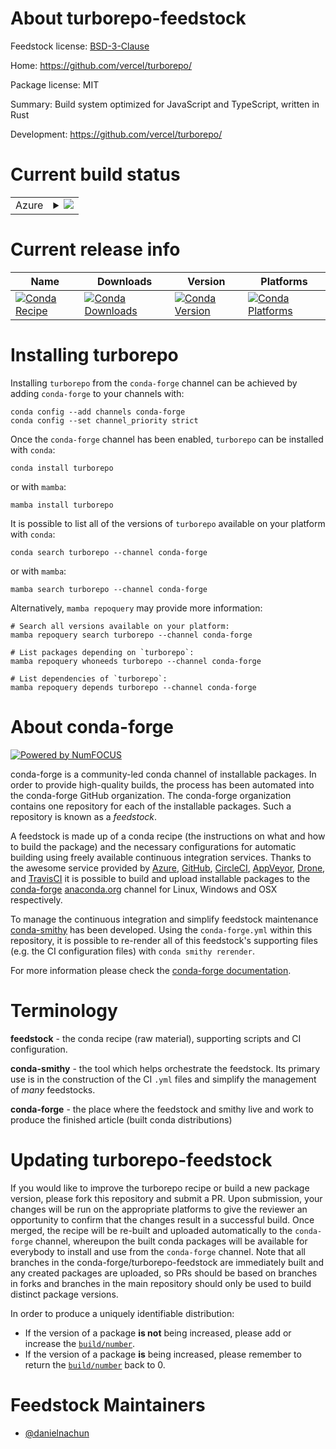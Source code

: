 About turborepo-feedstock
=========================

Feedstock license: [BSD-3-Clause](https://github.com/conda-forge/turborepo-feedstock/blob/main/LICENSE.txt)

Home: https://github.com/vercel/turborepo/

Package license: MIT

Summary: Build system optimized for JavaScript and TypeScript, written in Rust

Development: https://github.com/vercel/turborepo/

Current build status
====================


<table>
    
  <tr>
    <td>Azure</td>
    <td>
      <details>
        <summary>
          <a href="https://dev.azure.com/conda-forge/feedstock-builds/_build/latest?definitionId=24087&branchName=main">
            <img src="https://dev.azure.com/conda-forge/feedstock-builds/_apis/build/status/turborepo-feedstock?branchName=main">
          </a>
        </summary>
        <table>
          <thead><tr><th>Variant</th><th>Status</th></tr></thead>
          <tbody><tr>
              <td>linux_64</td>
              <td>
                <a href="https://dev.azure.com/conda-forge/feedstock-builds/_build/latest?definitionId=24087&branchName=main">
                  <img src="https://dev.azure.com/conda-forge/feedstock-builds/_apis/build/status/turborepo-feedstock?branchName=main&jobName=linux&configuration=linux%20linux_64_" alt="variant">
                </a>
              </td>
            </tr><tr>
              <td>linux_aarch64</td>
              <td>
                <a href="https://dev.azure.com/conda-forge/feedstock-builds/_build/latest?definitionId=24087&branchName=main">
                  <img src="https://dev.azure.com/conda-forge/feedstock-builds/_apis/build/status/turborepo-feedstock?branchName=main&jobName=linux&configuration=linux%20linux_aarch64_" alt="variant">
                </a>
              </td>
            </tr><tr>
              <td>linux_ppc64le</td>
              <td>
                <a href="https://dev.azure.com/conda-forge/feedstock-builds/_build/latest?definitionId=24087&branchName=main">
                  <img src="https://dev.azure.com/conda-forge/feedstock-builds/_apis/build/status/turborepo-feedstock?branchName=main&jobName=linux&configuration=linux%20linux_ppc64le_" alt="variant">
                </a>
              </td>
            </tr><tr>
              <td>osx_64</td>
              <td>
                <a href="https://dev.azure.com/conda-forge/feedstock-builds/_build/latest?definitionId=24087&branchName=main">
                  <img src="https://dev.azure.com/conda-forge/feedstock-builds/_apis/build/status/turborepo-feedstock?branchName=main&jobName=osx&configuration=osx%20osx_64_" alt="variant">
                </a>
              </td>
            </tr><tr>
              <td>osx_arm64</td>
              <td>
                <a href="https://dev.azure.com/conda-forge/feedstock-builds/_build/latest?definitionId=24087&branchName=main">
                  <img src="https://dev.azure.com/conda-forge/feedstock-builds/_apis/build/status/turborepo-feedstock?branchName=main&jobName=osx&configuration=osx%20osx_arm64_" alt="variant">
                </a>
              </td>
            </tr>
          </tbody>
        </table>
      </details>
    </td>
  </tr>
</table>

Current release info
====================

| Name | Downloads | Version | Platforms |
| --- | --- | --- | --- |
| [![Conda Recipe](https://img.shields.io/badge/recipe-turborepo-green.svg)](https://anaconda.org/conda-forge/turborepo) | [![Conda Downloads](https://img.shields.io/conda/dn/conda-forge/turborepo.svg)](https://anaconda.org/conda-forge/turborepo) | [![Conda Version](https://img.shields.io/conda/vn/conda-forge/turborepo.svg)](https://anaconda.org/conda-forge/turborepo) | [![Conda Platforms](https://img.shields.io/conda/pn/conda-forge/turborepo.svg)](https://anaconda.org/conda-forge/turborepo) |

Installing turborepo
====================

Installing `turborepo` from the `conda-forge` channel can be achieved by adding `conda-forge` to your channels with:

```
conda config --add channels conda-forge
conda config --set channel_priority strict
```

Once the `conda-forge` channel has been enabled, `turborepo` can be installed with `conda`:

```
conda install turborepo
```

or with `mamba`:

```
mamba install turborepo
```

It is possible to list all of the versions of `turborepo` available on your platform with `conda`:

```
conda search turborepo --channel conda-forge
```

or with `mamba`:

```
mamba search turborepo --channel conda-forge
```

Alternatively, `mamba repoquery` may provide more information:

```
# Search all versions available on your platform:
mamba repoquery search turborepo --channel conda-forge

# List packages depending on `turborepo`:
mamba repoquery whoneeds turborepo --channel conda-forge

# List dependencies of `turborepo`:
mamba repoquery depends turborepo --channel conda-forge
```


About conda-forge
=================

[![Powered by
NumFOCUS](https://img.shields.io/badge/powered%20by-NumFOCUS-orange.svg?style=flat&colorA=E1523D&colorB=007D8A)](https://numfocus.org)

conda-forge is a community-led conda channel of installable packages.
In order to provide high-quality builds, the process has been automated into the
conda-forge GitHub organization. The conda-forge organization contains one repository
for each of the installable packages. Such a repository is known as a *feedstock*.

A feedstock is made up of a conda recipe (the instructions on what and how to build
the package) and the necessary configurations for automatic building using freely
available continuous integration services. Thanks to the awesome service provided by
[Azure](https://azure.microsoft.com/en-us/services/devops/), [GitHub](https://github.com/),
[CircleCI](https://circleci.com/), [AppVeyor](https://www.appveyor.com/),
[Drone](https://cloud.drone.io/welcome), and [TravisCI](https://travis-ci.com/)
it is possible to build and upload installable packages to the
[conda-forge](https://anaconda.org/conda-forge) [anaconda.org](https://anaconda.org/)
channel for Linux, Windows and OSX respectively.

To manage the continuous integration and simplify feedstock maintenance
[conda-smithy](https://github.com/conda-forge/conda-smithy) has been developed.
Using the ``conda-forge.yml`` within this repository, it is possible to re-render all of
this feedstock's supporting files (e.g. the CI configuration files) with ``conda smithy rerender``.

For more information please check the [conda-forge documentation](https://conda-forge.org/docs/).

Terminology
===========

**feedstock** - the conda recipe (raw material), supporting scripts and CI configuration.

**conda-smithy** - the tool which helps orchestrate the feedstock.
                   Its primary use is in the construction of the CI ``.yml`` files
                   and simplify the management of *many* feedstocks.

**conda-forge** - the place where the feedstock and smithy live and work to
                  produce the finished article (built conda distributions)


Updating turborepo-feedstock
============================

If you would like to improve the turborepo recipe or build a new
package version, please fork this repository and submit a PR. Upon submission,
your changes will be run on the appropriate platforms to give the reviewer an
opportunity to confirm that the changes result in a successful build. Once
merged, the recipe will be re-built and uploaded automatically to the
`conda-forge` channel, whereupon the built conda packages will be available for
everybody to install and use from the `conda-forge` channel.
Note that all branches in the conda-forge/turborepo-feedstock are
immediately built and any created packages are uploaded, so PRs should be based
on branches in forks and branches in the main repository should only be used to
build distinct package versions.

In order to produce a uniquely identifiable distribution:
 * If the version of a package **is not** being increased, please add or increase
   the [``build/number``](https://docs.conda.io/projects/conda-build/en/latest/resources/define-metadata.html#build-number-and-string).
 * If the version of a package **is** being increased, please remember to return
   the [``build/number``](https://docs.conda.io/projects/conda-build/en/latest/resources/define-metadata.html#build-number-and-string)
   back to 0.

Feedstock Maintainers
=====================

* [@danielnachun](https://github.com/danielnachun/)

